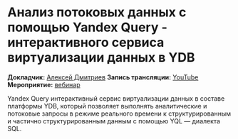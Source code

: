 # Анализ потоковых данных с помощью Yandex Query - интерактивного сервиса виртуализации данных в YDB

**Докладчик:** [Алексей Дмитриев](https://www.linkedin.com/in/%D0%B0%D0%BB%D0%B5%D0%BA%D1%81%D0%B5%D0%B9-%D0%B4%D0%BC%D0%B8%D1%82%D1%80%D0%B8%D0%B5%D0%B2-7914b535/)
**Запись трансляции:** [YouTube](https://www.youtube.com/watch?v=PW7v57ELCfQ)
**Мероприятие:** [вебинар](https://cloud.yandex.ru/events/722)


Yandex Query интерактивный сервис виртуализации данных в составе платформы YDB, который позволяет выполнять аналитические и потоковые запросы в режиме реального времени к структурированным и частично структурированным данным с помощью YQL — диалекта SQL.